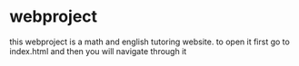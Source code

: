 # webproject
this webproject is a math and english tutoring website. 
to open it first go to index.html and then you will navigate through it 
